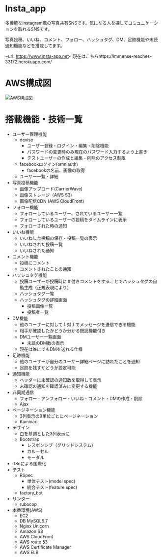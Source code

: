# Insta_app
多機能なInstagram風の写真共有SNSです。気になる人を探してコミュニケーションを取れるSNSです。

写真投稿、いいね、コメント、フォロー、ハッシュタグ、DM、足跡機能や未読通知機能などを搭載してます。

~url: https://www.insta-app.net~
現在はこちらhttps://immense-reaches-33172.herokuapp.com/

# AWS構成図
![AWS構成図](https://user-images.githubusercontent.com/40578383/59324523-38049000-8d1a-11e9-91c2-96c9d9925b11.jpg)

# 搭載機能・技術一覧
- ユーザー管理機能
  - devise
    - ユーザー登録・ログイン・編集・削除機能
    - パスワードの変更時のみ現在のパスワード入力するよう上書き
    - テストユーザーの作成と編集・削除のアクセス制限
  - facebookログイン(omniauth)
    - facebookの名前、画像の取得
  - ユーザー一覧・詳細
- 写真投稿機能
  - 画像アップロード(CarrierWave)
  - 画像ストレージ（AWS S3)
  - 画像配信CDN (AWS CloudFront)
- フォロー機能
  - フォローしているユーザー、されているユーザー一覧
  - フォローしているユーザーの投稿をタイムラインに表示
  - フォローされた時の通知
- いいね機能
  - いいねした投稿の保存・投稿一覧の表示
  - いいねされた投稿一覧
  - いいねされた通知
- コメント機能
  - 投稿にコメント
  - コメントされたことの通知
- ハッシュタグ機能
  - 投稿ユーザーが投稿時に＃付きコメントをすることでハッシュタグの自動生成（正規表現により）
  - ハッシュタグ一覧
  - ハッシュタグの詳細画面
    - 投稿画像一覧
    - 投稿者一覧
- DM機能
  - 他のユーザーに対して１対１でメッセージを送信できる機能
  - 相手が確認したかどうか分かる既読機能付き
  - DMユーザー一覧画面
    - 未読のDM数の表示
  - 現在は誰にでもDMを送れる仕様
- 足跡機能
  - 他のユーザーが自分のユーザー詳細ページに訪れたことを通知
  - 足跡を残すかどうか設定可能 
- 通知機能
  - ヘッダーに未確認の通知数を取得して表示
  - 未確認の通知を確認済みに変更する機能
- 非同期通信
  - フォロー・アンフォロー・いいね・コメント・DMの作成・削除
  - Ajax
- ページネーション機能
  - 3列表示の9単位ごとにページネーション
  - Kaminari
- デザイン
  - 白を基調とした3列表示に
  - Bootstrap
    - レスポンシブ（グリッドシステム）
    - カルーセル
    - モーダル
- i18nによる国際化
- テスト
  - RSpec
    - 単体テスト(model spec)
    - 統合テスト(feature spec)
  - factory_bot
- リンター
  - rubocop
- 本番環境(AWS)
  - EC2
  - DB MySQL5.7
  - Nginx Unicorn
  - Amazon S3
  - AWS CloudFront
  - AWS route 53
  - AWS Certificate Manager
  - AWS ELB
